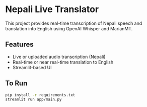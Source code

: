 # Nepali Live Translator

This project provides real-time transcription of Nepali speech and translation into English using OpenAI Whisper and MarianMT.

## Features
- Live or uploaded audio transcription (Nepali)
- Real-time or near real-time translation to English
- Streamlit-based UI

## To Run
```bash
pip install -r requirements.txt
streamlit run app/main.py
